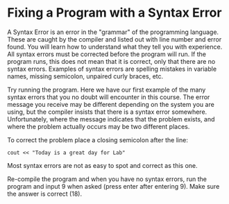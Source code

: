 # Fixing a Program with a Syntax Error 

A Syntax Error is an error in the "grammar" of the programming language. These are caught by the compiler and listed out with line number and error found. You will learn how to understand what they tell you with experience. All syntax errors must be corrected before the program will run. If the program runs, this does not mean that it is correct, only that there are no syntax errors. Examples of syntax errors are spelling mistakes in variable names, missing semicolon, unpaired curly braces, etc. 

Try running the program. Here we have our first example of the many syntax errors that you no doubt will encounter in this course. The error message you receive may be different depending on the system you are using, but the compiler insists that there is a syntax error somewhere. Unfortunately, where the message indicates that the problem exists, and where the problem actually occurs may be two different places. 

To correct the problem place a closing  semicolon after the line:

`cout << "Today is a great day for Lab"` 

Most syntax errors are not as easy to spot and correct as this one. 

Re-compile the program and when you have no syntax errors, run the program and input 9 when asked (press enter after entering 9). Make sure the answer is correct (18).